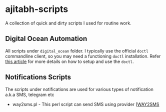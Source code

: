 # ajitabh-scripts
A collection of quick and dirty scripts I used for routine work.

## Digital Ocean Automation

All scripts under ```digital_ocean``` folder. I typically use the official ```doctl``` commandline client, so you may need a functioning ```doctl``` installation. Refer [this article](https://www.digitalocean.com/community/tutorials/how-to-use-doctl-the-official-digitalocean-command-line-client) for more details on how to setup and use the ```doctl```.

## Notifications Scripts

The scripts under notifications are used for various types of notification a.k.a SMS, telegram etc

* way2sms.pl - This perl script can send SMS using provider [[WAY2SMS](https://www.way2sms.com/)
